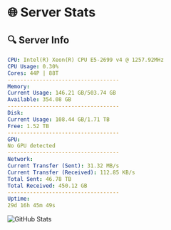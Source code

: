 # 🌐 Server Stats
## 🔍 Server Info
```yaml
CPU: Intel(R) Xeon(R) CPU E5-2699 v4 @ 1257.92MHz
CPU Usage: 0.30%
Cores: 44P | 88T
-----------------------------------
Memory:
Current Usage: 146.21 GB/503.74 GB
Available: 354.08 GB
-----------------------------------
Disk:
Current Usage: 108.44 GB/1.71 TB
Free: 1.52 TB
-----------------------------------
GPU:
No GPU detected
-----------------------------------
Network:
Current Transfer (Sent): 31.32 MB/s
Current Transfer (Received): 112.85 KB/s
Total Sent: 46.78 TB
Total Received: 450.12 GB
-----------------------------------
Uptime:
29d 16h 45m 49s
```
![GitHub Stats](https://img.shields.io/badge/Updated-2025-04-06_14:08:38-blue)